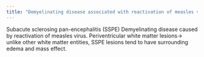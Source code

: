 ```yaml
---
title: "Demyelinating disease associated with reactivation of measles virus:"
---
```

Subacute sclerosing pan-encephalitis (SSPE)
Demyelinating disease caused by reactivation of measles virus.
Periventricular white matter lesions&#8594; unlike other white matter entities, SSPE lesions tend to have surrounding edema and mass effect.

